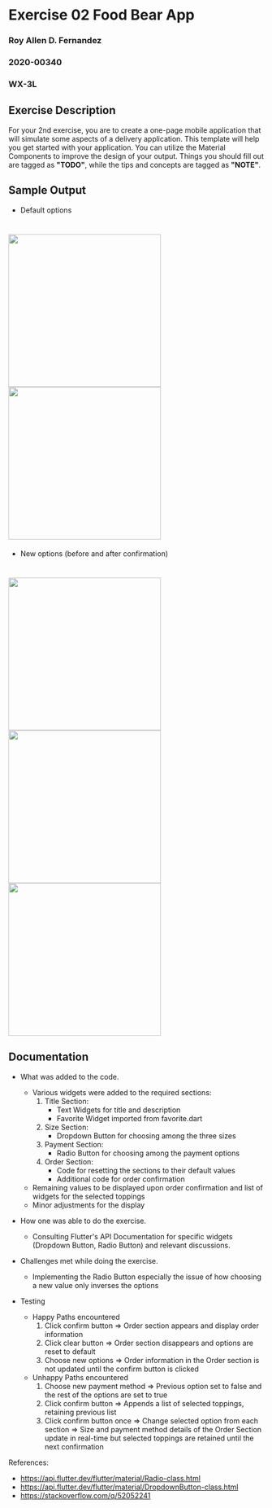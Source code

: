 # Exercise 02 Food Bear App
### Roy Allen D. Fernandez
### 2020-00340
### WX-3L

## Exercise Description
For your 2nd exercise, you are to create a one-page mobile application that will simulate some aspects of a delivery application. This template will help you get started with your application. You can utilize the Material Components to improve the design of your output. Things you should fill out are tagged as **"TODO"**, while the tips and concepts are tagged as **"NOTE"**.

## Sample Output
- Default options
# <img src="img/default_1.png" width="300"> <img src="img/default_2.png" width="300">
- New options (before and after confirmation)
# <img src="img/new_1.png" width="300"> <img src="img/new_2.png" width="300"> <img src="img/new_3.png" width="300">

## Documentation
- What was added to the code.
    - Various widgets were added to the required sections:
        1. Title Section: 
            - Text Widgets for title and description
            - Favorite Widget imported from favorite.dart
        2. Size Section:
            - Dropdown Button for choosing among the three sizes
        3. Payment Section:
            - Radio Button for choosing among the payment options
        4. Order Section:
            - Code for resetting the sections to their default values
            - Additional code for order confirmation
    - Remaining values to be displayed upon order confirmation and list of widgets for the selected toppings
    - Minor adjustments for the display

- How one was able to do the exercise.
    - Consulting Flutter's API Documentation for specific widgets (Dropdown Button, Radio Button) and relevant discussions.

- Challenges met while doing the exercise.
    - Implementing the Radio Button especially the issue of how choosing a new value only inverses the options

- Testing
    - Happy Paths encountered
        1. Click confirm button => Order section appears and display order information
        2. Click clear button => Order section disappears and options are reset to default
        3. Choose new options => Order information in the Order section is not updated until the confirm button is clicked
    - Unhappy Paths encountered
        1. Choose new payment method => Previous option set to false and the rest of the options are set to true
        2. Click confirm button => Appends a list of selected toppings, retaining previous list
        3. Click confirm button once => Change selected option from each section => Size and payment method details of the Order Section update in real-time but selected toppings are retained until the next confirmation

References:
- https://api.flutter.dev/flutter/material/Radio-class.html
- https://api.flutter.dev/flutter/material/DropdownButton-class.html
- https://stackoverflow.com/q/52052241

